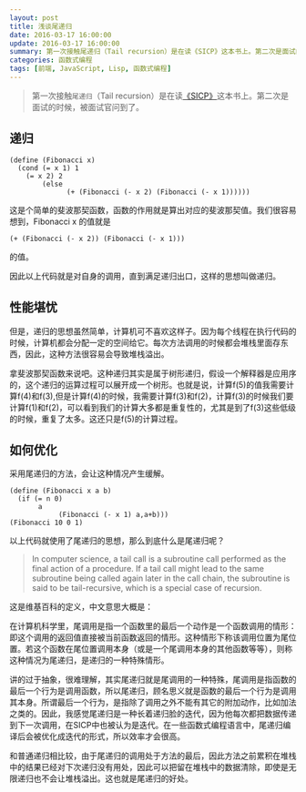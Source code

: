 ```yaml
---
layout: post
title: 浅谈尾递归
date: 2016-03-17 16:00:00
update: 2016-03-17 16:00:00
summary: 第一次接触尾递归（Tail recursion）是在读《SICP》这本书上。第二次是面试的时候，被面试官问到了。
categories: 函数式编程 
tags: [前端, JavaScript, Lisp, 函数式编程]
---
```


> 第一次接触`尾递归`（Tail recursion）是在读[《SICP》](https://book.douban.com/subject/1148282/)这本书上。第二次是面试的时候，被面试官问到了。

## 递归
```
(define (Fibonacci x)
  (cond (= x 1) 1
    (= x 2) 2
        (else 
              (+ (Fibonacci (- x 2) (Fibonacci (- x 1))))))
```

这是个简单的斐波那契函数，函数的作用就是算出对应的斐波那契值。我们很容易想到，Fibonacci x 的值就是

```
(+ (Fibonacci (- x 2)) (Fibonacci (- x 1))) 
```
的值。

因此以上代码就是对自身的调用，直到满足递归出口，这样的思想叫做递归。

## 性能堪忧

但是，递归的思想虽然简单，计算机可不喜欢这样子。因为每个线程在执行代码的时候，计算机都会分配一定的空间给它。每次方法调用的时候都会堆栈里面存东西，因此，这种方法很容易会导致堆栈溢出。

拿斐波那契函数来说吧。这种递归其实是属于树形递归，假设一个解释器是应用序的，这个递归的运算过程可以展开成一个树形。也就是说，计算f(5)的值我需要计算f(4)和f(3),但是计算f(4)的时候，我需要计算f(3)和f(2)，计算f(3)的时候我们要计算f(1)和f(2)，可以看到我们的计算大多都是重复性的，尤其是到了f(3)这些低级的时候，重复了太多。这还只是f(5)的计算过程。

## 如何优化

采用尾递归的方法，会让这种情况产生缓解。

```
(define (Fibonacci x a b) 
  (if (= n 0)
       a
            (Fibonacci (- x 1) a,a+b)))
(Fibonacci 10 0 1)
```

以上代码就使用了尾递归的思想，那么到底什么是尾递归呢？

> In computer science, a tail call is a subroutine call performed as the final action of a procedure. If a tail call might lead to the same subroutine being called again later in the call chain, the subroutine is said to be tail-recursive, which is a special case of recursion.

这是维基百科的定义，中文意思大概是：

在计算机科学里，尾调用是指一个函数里的最后一个动作是一个函数调用的情形：即这个调用的返回值直接被当前函数返回的情形。这种情形下称该调用位置为尾位置。若这个函数在尾位置调用本身（或是一个尾调用本身的其他函数等等），则称这种情况为尾递归，是递归的一种特殊情形。

讲的过于抽象，很难理解，其实尾递归就是尾调用的一种特殊，尾调用是指函数的最后一个行为是调用函数，所以尾递归，顾名思义就是函数的最后一个行为是调用其本身。所谓最后一个行为，是指除了调用之外不能有其它的附加动作，比如加法之类的。因此，我感觉尾递归是一种长着递归脸的迭代，因为他每次都把数据传递到下一次调用，在SICP中也被认为是迭代。在一些函数式编程语言中，尾递归编译后会被优化成迭代的形式，所以效率才会很高。

和普通递归相比较，由于尾递归的调用处于方法的最后，因此方法之前累积在堆栈中的结果已经对下次递归没有用处，因此可以把留在堆栈中的数据清除，即使是无限递归也不会让堆栈溢出。这也就是尾递归的好处。